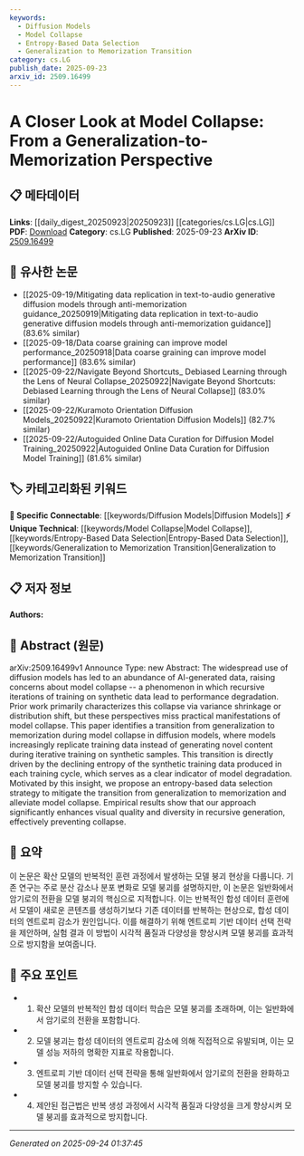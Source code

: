```yaml
---
keywords:
  - Diffusion Models
  - Model Collapse
  - Entropy-Based Data Selection
  - Generalization to Memorization Transition
category: cs.LG
publish_date: 2025-09-23
arxiv_id: 2509.16499
---
```


<!-- KEYWORD_LINKING_METADATA:
{
  "processed_timestamp": "2025-09-24T01:37:45.877176",
  "vocabulary_version": "1.0",
  "selected_keywords": [
    "Diffusion Models",
    "Model Collapse",
    "Entropy-Based Data Selection",
    "Generalization to Memorization Transition"
  ],
  "rejected_keywords": [],
  "similarity_scores": {
    "Diffusion Models": 0.82,
    "Model Collapse": 0.78,
    "Entropy-Based Data Selection": 0.77,
    "Generalization to Memorization Transition": 0.75
  },
  "extraction_method": "AI_prompt_based",
  "budget_applied": true,
  "candidates_json": {
    "candidates": [
      {
        "surface": "diffusion models",
        "canonical": "Diffusion Models",
        "aliases": [
          "diffusion model"
        ],
        "category": "specific_connectable",
        "rationale": "Diffusion models are central to the discussion of model collapse and are increasingly relevant in AI-generated data contexts.",
        "novelty_score": 0.55,
        "connectivity_score": 0.85,
        "specificity_score": 0.78,
        "link_intent_score": 0.82
      },
      {
        "surface": "model collapse",
        "canonical": "Model Collapse",
        "aliases": [
          "collapse in models"
        ],
        "category": "unique_technical",
        "rationale": "Model collapse is a unique phenomenon discussed in the paper, crucial for understanding performance degradation in recursive training.",
        "novelty_score": 0.75,
        "connectivity_score": 0.7,
        "specificity_score": 0.8,
        "link_intent_score": 0.78
      },
      {
        "surface": "entropy-based data selection",
        "canonical": "Entropy-Based Data Selection",
        "aliases": [
          "entropy data selection"
        ],
        "category": "unique_technical",
        "rationale": "This is a novel strategy proposed to mitigate model collapse, providing a specific technique for improving model performance.",
        "novelty_score": 0.8,
        "connectivity_score": 0.65,
        "specificity_score": 0.85,
        "link_intent_score": 0.77
      },
      {
        "surface": "generalization to memorization",
        "canonical": "Generalization to Memorization Transition",
        "aliases": [
          "memorization transition"
        ],
        "category": "unique_technical",
        "rationale": "The transition from generalization to memorization is a key aspect of model collapse, offering insights into model behavior changes.",
        "novelty_score": 0.7,
        "connectivity_score": 0.68,
        "specificity_score": 0.82,
        "link_intent_score": 0.75
      }
    ],
    "ban_list_suggestions": [
      "performance degradation",
      "synthetic data",
      "training cycle"
    ]
  },
  "decisions": [
    {
      "candidate_surface": "diffusion models",
      "resolved_canonical": "Diffusion Models",
      "decision": "linked",
      "scores": {
        "novelty": 0.55,
        "connectivity": 0.85,
        "specificity": 0.78,
        "link_intent": 0.82
      }
    },
    {
      "candidate_surface": "model collapse",
      "resolved_canonical": "Model Collapse",
      "decision": "linked",
      "scores": {
        "novelty": 0.75,
        "connectivity": 0.7,
        "specificity": 0.8,
        "link_intent": 0.78
      }
    },
    {
      "candidate_surface": "entropy-based data selection",
      "resolved_canonical": "Entropy-Based Data Selection",
      "decision": "linked",
      "scores": {
        "novelty": 0.8,
        "connectivity": 0.65,
        "specificity": 0.85,
        "link_intent": 0.77
      }
    },
    {
      "candidate_surface": "generalization to memorization",
      "resolved_canonical": "Generalization to Memorization Transition",
      "decision": "linked",
      "scores": {
        "novelty": 0.7,
        "connectivity": 0.68,
        "specificity": 0.82,
        "link_intent": 0.75
      }
    }
  ]
}
-->

# A Closer Look at Model Collapse: From a Generalization-to-Memorization Perspective

## 📋 메타데이터

**Links**: [[daily_digest_20250923|20250923]] [[categories/cs.LG|cs.LG]]
**PDF**: [Download](https://arxiv.org/pdf/2509.16499.pdf)
**Category**: cs.LG
**Published**: 2025-09-23
**ArXiv ID**: [2509.16499](https://arxiv.org/abs/2509.16499)

## 🔗 유사한 논문
- [[2025-09-19/Mitigating data replication in text-to-audio generative diffusion models through anti-memorization guidance_20250919|Mitigating data replication in text-to-audio generative diffusion models through anti-memorization guidance]] (83.6% similar)
- [[2025-09-18/Data coarse graining can improve model performance_20250918|Data coarse graining can improve model performance]] (83.6% similar)
- [[2025-09-22/Navigate Beyond Shortcuts_ Debiased Learning through the Lens of Neural Collapse_20250922|Navigate Beyond Shortcuts: Debiased Learning through the Lens of Neural Collapse]] (83.0% similar)
- [[2025-09-22/Kuramoto Orientation Diffusion Models_20250922|Kuramoto Orientation Diffusion Models]] (82.7% similar)
- [[2025-09-22/Autoguided Online Data Curation for Diffusion Model Training_20250922|Autoguided Online Data Curation for Diffusion Model Training]] (81.6% similar)

## 🏷️ 카테고리화된 키워드
**🔗 Specific Connectable**: [[keywords/Diffusion Models|Diffusion Models]]
**⚡ Unique Technical**: [[keywords/Model Collapse|Model Collapse]], [[keywords/Entropy-Based Data Selection|Entropy-Based Data Selection]], [[keywords/Generalization to Memorization Transition|Generalization to Memorization Transition]]

## 📋 저자 정보

**Authors:** 

## 📄 Abstract (원문)

arXiv:2509.16499v1 Announce Type: new 
Abstract: The widespread use of diffusion models has led to an abundance of AI-generated data, raising concerns about model collapse -- a phenomenon in which recursive iterations of training on synthetic data lead to performance degradation. Prior work primarily characterizes this collapse via variance shrinkage or distribution shift, but these perspectives miss practical manifestations of model collapse. This paper identifies a transition from generalization to memorization during model collapse in diffusion models, where models increasingly replicate training data instead of generating novel content during iterative training on synthetic samples. This transition is directly driven by the declining entropy of the synthetic training data produced in each training cycle, which serves as a clear indicator of model degradation. Motivated by this insight, we propose an entropy-based data selection strategy to mitigate the transition from generalization to memorization and alleviate model collapse. Empirical results show that our approach significantly enhances visual quality and diversity in recursive generation, effectively preventing collapse.

## 📝 요약

이 논문은 확산 모델의 반복적인 훈련 과정에서 발생하는 모델 붕괴 현상을 다룹니다. 기존 연구는 주로 분산 감소나 분포 변화로 모델 붕괴를 설명하지만, 이 논문은 일반화에서 암기로의 전환을 모델 붕괴의 핵심으로 지적합니다. 이는 반복적인 합성 데이터 훈련에서 모델이 새로운 콘텐츠를 생성하기보다 기존 데이터를 반복하는 현상으로, 합성 데이터의 엔트로피 감소가 원인입니다. 이를 해결하기 위해 엔트로피 기반 데이터 선택 전략을 제안하며, 실험 결과 이 방법이 시각적 품질과 다양성을 향상시켜 모델 붕괴를 효과적으로 방지함을 보여줍니다.

## 🎯 주요 포인트

- 1. 확산 모델의 반복적인 합성 데이터 학습은 모델 붕괴를 초래하며, 이는 일반화에서 암기로의 전환을 포함합니다.
- 2. 모델 붕괴는 합성 데이터의 엔트로피 감소에 의해 직접적으로 유발되며, 이는 모델 성능 저하의 명확한 지표로 작용합니다.
- 3. 엔트로피 기반 데이터 선택 전략을 통해 일반화에서 암기로의 전환을 완화하고 모델 붕괴를 방지할 수 있습니다.
- 4. 제안된 접근법은 반복 생성 과정에서 시각적 품질과 다양성을 크게 향상시켜 모델 붕괴를 효과적으로 방지합니다.


---

*Generated on 2025-09-24 01:37:45*